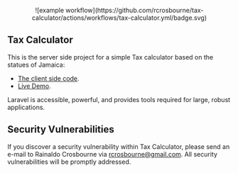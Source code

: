 <p align="center">
![example workflow](https://github.com/rcrosbourne/tax-calculator/actions/workflows/tax-calculator.yml/badge.svg)
</p>

## Tax Calculator

This is the server side project for a simple Tax calculator based on the statues of Jamaica:

- [The client side code](https://github.com/rcrosbourne/tax-calculator-frontend).
- [Live Demo](https://calculator.rcrosbourne.dev).

Laravel is accessible, powerful, and provides tools required for large, robust applications.

## Security Vulnerabilities

If you discover a security vulnerability within Tax Calculator, please send an e-mail to Rainaldo Crosbourne via [rcrosbourne@gmail.com](mailto:rcrosbourne@gmail.com). All security vulnerabilities will be promptly addressed.
